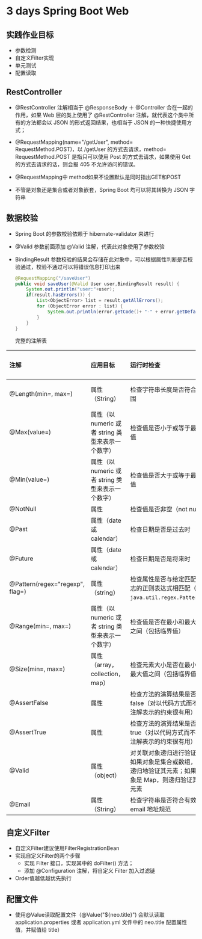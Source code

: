 # 3 days  Spring Boot Web



## 实践作业目标

- 参数检测
- 自定义Filter实现
- 单元测试
- 配置读取



##  RestController 

- @RestController 注解相当于 @ResponseBody ＋ @Controller 合在一起的作用，如果 Web 层的类上使用了 @RestController 注解，就代表这个类中所有的方法都会以 JSON 的形式返回结果，也相当于 JSON 的一种快捷使用方式；

- @RequestMapping(name="/getUser", method= RequestMethod.POST)，以 /getUser 的方式去请求，method= RequestMethod.POST 是指只可以使用 Post 的方式去请求，如果使用 Get 的方式去请求的话，则会报 405 不允许访问的错误。

- @RequestMapping中 method如果不设置默认是同时指出GET和POST

- 不管是对象还是集合或者对象嵌套，Spring Boot 均可以将其转换为 JSON 字符串

## 数据校验

- Spring Boot 的参数校验依赖于 hibernate-validator 来进行

- @Valid 参数前面添加 @Valid 注解，代表此对象使用了参数校验

- BindingResult 参数校验的结果会存储在此对象中，可以根据属性判断是否校验通过，校验不通过可以将错误信息打印出来

  ```Java
  @RequestMapping("/saveUser")
  public void saveUser(@Valid User user,BindingResult result) {
      System.out.println("user:"+user);
      if(result.hasErrors()) {
          List<ObjectError> list = result.getAllErrors();
          for (ObjectError error : list) {
              System.out.println(error.getCode()+ "-" + error.getDefaultMessage());
          }
      }
  }
  ```

  完整的注解表

  

| 注解                | 应用目标       | 运行时检查                 | Hibernate 元数据影响 |
| :------------------ | :------------- | :------------------------- | :------------------- |
| @Length(min=, max=) | 属性（String） | 检查字符串长度是否符合范围 | 列长度会被设到最大值 |
| @Max(value=)                    | 属性（以 numeric 或者 string 类型来表示一个数字） | 检查值是否小于或等于最大值                                   | 对列增加一个检查约束 |
| @Min(value=)                    | 属性（以 numeric 或者 string 类型来表示一个数字） | 检查值是否大于或等于最小值                                   | 对列增加一个检查约束 |
| @NotNull                        | 属性                                              | 检查值是否非空（not null）                                   | 列不为空             |
| @Past                           | 属性（date 或 calendar）                          | 检查日期是否是过去时                                         | 对列增加一个检查约束 |
| @Future                         | 属性（date 或 calendar）                          | 检查日期是否是将来时                                         | 无                   |
| @Pattern(regex="regexp", flag=) | 属性（string）                                    | 检查属性是否与给定匹配标志的正则表达式相匹配（见` java.util.regex.Pattern `） | 无                   |
| @Range(min=, max=)              | 属性（以 numeric 或者 string 类型来表示一个数字） | 检查值是否在最小和最大值之间（包括临界值）                   | 对列增加一个检查约束 |
| @Size(min=, max=)               | 属性（array，collection，map）                    | 检查元素大小是否在最小和最大值之间（包括临界值）             | 无                   |
| @AssertFalse | 属性           | 检查方法的演算结果是否为 false（对以代码方式而不是注解表示的约束很有用） | 无   |
| @AssertTrue  | 属性           | 检查方法的演算结果是否为 true（对以代码方式而不是注解表示的约束很有用） | 无   |
| @Valid       | 属性（object） | 对关联对象递归进行验证。如果对象是集合或数组，就递归地验证其元素；如果对象是 Map，则递归验证其值元素 | 无   |
| @Email       | 属性（String） | 检查字符串是否符合有效的 email 地址规范                      | 无   |



## 自定义Filter

- 自定义Filter建议使用FilterRegistrationBean
- 实现自定义Filter的两个步骤
  - 实现 Filter 接口，实现其中的 doFilter() 方法；
  - 添加 @Configuration 注解，将自定义 Filter 加入过滤链
- Order值越低越优先执行

## 配置文件

- 使用@Value读取配置文件（@Value("${neo.title}") 会默认读取 application.properties 或者 application.yml 文件中的 neo.title 配置属性值，并赋值给 title）